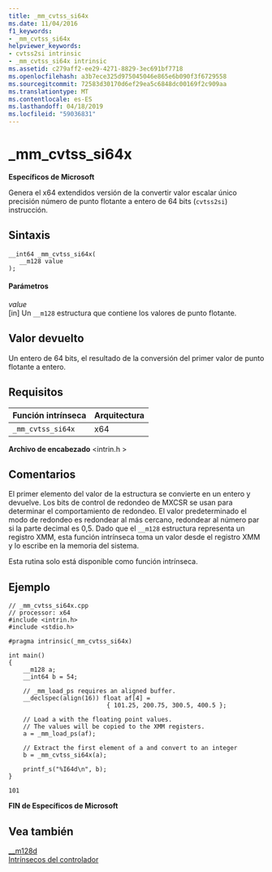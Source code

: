 ```yaml
---
title: _mm_cvtss_si64x
ms.date: 11/04/2016
f1_keywords:
- _mm_cvtss_si64x
helpviewer_keywords:
- cvtss2si intrinsic
- _mm_cvtss_si64x intrinsic
ms.assetid: c279aff2-ee29-4271-8829-3ec691bf7718
ms.openlocfilehash: a3b7ece325d975045046e865e6b090f3f6729558
ms.sourcegitcommit: 72583d30170d6ef29ea5c6848dc00169f2c909aa
ms.translationtype: MT
ms.contentlocale: es-ES
ms.lasthandoff: 04/18/2019
ms.locfileid: "59036831"
---
```

# <a name="mmcvtsssi64x"></a>_mm_cvtss_si64x

**Específicos de Microsoft**

Genera el x64 extendidos versión de la convertir valor escalar único precisión número de punto flotante a entero de 64 bits (`cvtss2si`) instrucción.

## <a name="syntax"></a>Sintaxis

```
__int64 _mm_cvtss_si64x(
   __m128 value
);
```

#### <a name="parameters"></a>Parámetros

*value*<br/>
[in] Un `__m128` estructura que contiene los valores de punto flotante.

## <a name="return-value"></a>Valor devuelto

Un entero de 64 bits, el resultado de la conversión del primer valor de punto flotante a entero.

## <a name="requirements"></a>Requisitos

|Función intrínseca|Arquitectura|
|---------------|------------------|
|`_mm_cvtss_si64x`|x64|

**Archivo de encabezado** \<intrin.h >

## <a name="remarks"></a>Comentarios

El primer elemento del valor de la estructura se convierte en un entero y devuelve. Los bits de control de redondeo de MXCSR se usan para determinar el comportamiento de redondeo. El valor predeterminado el modo de redondeo es redondear al más cercano, redondear al número par si la parte decimal es 0,5. Dado que el `__m128` estructura representa un registro XMM, esta función intrínseca toma un valor desde el registro XMM y lo escribe en la memoria del sistema.

Esta rutina solo está disponible como función intrínseca.

## <a name="example"></a>Ejemplo

```
// _mm_cvtss_si64x.cpp
// processor: x64
#include <intrin.h>
#include <stdio.h>

#pragma intrinsic(_mm_cvtss_si64x)

int main()
{
    __m128 a;
    __int64 b = 54;

    // _mm_load_ps requires an aligned buffer.
    __declspec(align(16)) float af[4] =
                           { 101.25, 200.75, 300.5, 400.5 };

    // Load a with the floating point values.
    // The values will be copied to the XMM registers.
    a = _mm_load_ps(af);

    // Extract the first element of a and convert to an integer
    b = _mm_cvtss_si64x(a);

    printf_s("%I64d\n", b);
}
```

```Output
101
```

**FIN de Específicos de Microsoft**

## <a name="see-also"></a>Vea también

[__m128d](../cpp/m128d.md)<br/>
[Intrínsecos del controlador](../intrinsics/compiler-intrinsics.md)